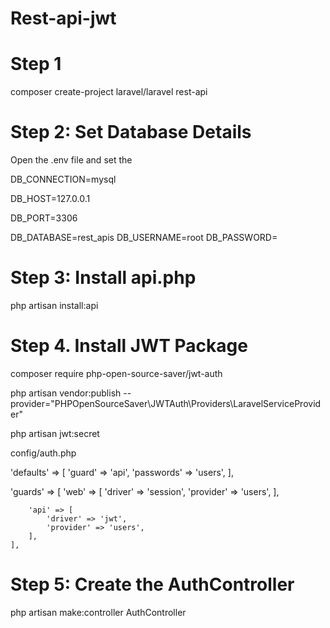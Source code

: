 # Rest-api-jwt

# Step 1
composer create-project laravel/laravel rest-api

# Step 2: Set Database Details

Open the .env file and set the

DB_CONNECTION=mysql

DB_HOST=127.0.0.1

DB_PORT=3306

DB_DATABASE=rest_apis
DB_USERNAME=root
DB_PASSWORD=

# Step 3: Install api.php

php artisan install:api

# Step 4. Install JWT Package

	
composer require php-open-source-saver/jwt-auth

php artisan vendor:publish --provider="PHPOpenSourceSaver\JWTAuth\Providers\LaravelServiceProvider"

php artisan jwt:secret

config/auth.php

'defaults' => [
        'guard' => 'api',
        'passwords' => 'users',
    ],
 
'guards' => [
        'web' => [
            'driver' => 'session',
            'provider' => 'users',
        ],
 
        'api' => [
            'driver' => 'jwt',
            'provider' => 'users',
        ],
    ],


# Step 5: Create the AuthController

php artisan make:controller AuthController

